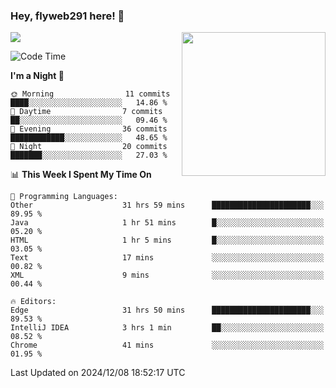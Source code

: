 ### Hey, flyweb291 here! 👋

![](https://metrics.lecoq.io/cherry291?template=classic&config.timezone=Asia%2FShanghai)
<img align='right' src="https://media.giphy.com/media/M9gbBd9nbDrOTu1Mqx/giphy.gif" width="230">
<!-- ![](https://github-readme-stats-ouuan.vercel.app/api?username=flyweb291&theme=dark&show_icons=true) -->

<!--START_SECTION:waka-->
![Code Time](http://img.shields.io/badge/Code%20Time-607%20hrs%2041%20mins-blue)

**I'm a Night 🦉** 

```text
🌞 Morning                11 commits          ████░░░░░░░░░░░░░░░░░░░░░   14.86 % 
🌆 Daytime                7 commits           ██░░░░░░░░░░░░░░░░░░░░░░░   09.46 % 
🌃 Evening                36 commits          ████████████░░░░░░░░░░░░░   48.65 % 
🌙 Night                  20 commits          ███████░░░░░░░░░░░░░░░░░░   27.03 % 
```


📊 **This Week I Spent My Time On** 

```text
💬 Programming Languages: 
Other                    31 hrs 59 mins      ██████████████████████░░░   89.95 % 
Java                     1 hr 51 mins        █░░░░░░░░░░░░░░░░░░░░░░░░   05.20 % 
HTML                     1 hr 5 mins         █░░░░░░░░░░░░░░░░░░░░░░░░   03.05 % 
Text                     17 mins             ░░░░░░░░░░░░░░░░░░░░░░░░░   00.82 % 
XML                      9 mins              ░░░░░░░░░░░░░░░░░░░░░░░░░   00.44 % 

🔥 Editors: 
Edge                     31 hrs 50 mins      ██████████████████████░░░   89.53 % 
IntelliJ IDEA            3 hrs 1 min         ██░░░░░░░░░░░░░░░░░░░░░░░   08.52 % 
Chrome                   41 mins             ░░░░░░░░░░░░░░░░░░░░░░░░░   01.95 % 
```


 Last Updated on 2024/12/08 18:52:17 UTC
<!--END_SECTION:waka-->

<!--
**flyweb291/数字游牧人** is a ✨ _special_ ✨ repository because its `README.md` (this file) appears on your GitHub profile.

Here are some ideas to get you started:

- 🔭 I’m currently working on ...
- 🌱 I’m currently learning ...
- 👯 I’m looking to collaborate on ...
- 🤔 I’m looking for help with ...
- 💬 Ask me about ...
- 📫 How to reach me: ...
- 😄 Pronouns: ...
- ⚡ Fun fact: ...
-->
